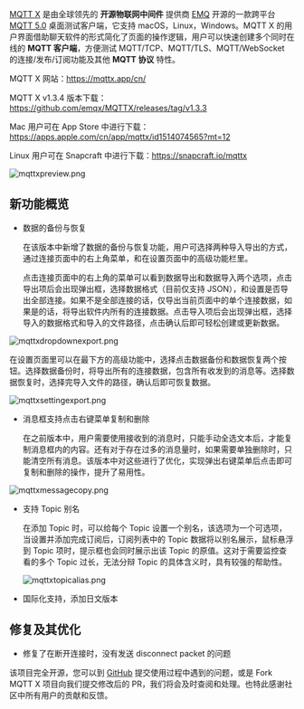 
[MQTT X](https://mqttx.app/cn/) 是由全球领先的 **开源物联网中间件** 提供商 [EMQ](https://emqx.io/) 开源的一款跨平台 [MQTT 5.0](https://emqx.io/mqtt/mqtt5) 桌面测试客户端，它支持 macOS，Linux，Windows。MQTT X 的用户界面借助聊天软件的形式简化了页面的操作逻辑，用户可以快速创建多个同时在线的 **MQTT 客户端**，方便测试 MQTT/TCP、MQTT/TLS、MQTT/WebSocket  的连接/发布/订阅功能及其他 **MQTT 协议** 特性。

MQTT X 网站：https://mqttx.app/cn/

MQTT X v1.3.4 版本下载：https://github.com/emqx/MQTTX/releases/tag/v1.3.3

Mac 用户可在 App Store 中进行下载：https://apps.apple.com/cn/app/mqttx/id1514074565?mt=12

Linux 用户可在 Snapcraft 中进行下载：https://snapcraft.io/mqttx

![mqttxpreview.png](https://static.emqx.net/images/ea395ae029b369e5cd0f046f82be5411.png)

## 新功能概览

- 数据的备份与恢复

  在该版本中新增了数据的备份与恢复功能，用户可选择两种导入导出的方式，通过连接页面中的右上角菜单，和在设置页面中的高级功能栏里。

  点击连接页面中的右上角的菜单可以看到数据导出和数据导入两个选项，点击导出项后会出现弹出框，选择数据格式（目前仅支持 JSON），和设置是否导出全部连接。如果不是全部连接的话，仅导出当前页面中的单个连接数据，如果是的话，将导出软件内所有的连接数据。点击导入项后会出现弹出框，选择导入的数据格式和导入的文件路径，点击确认后即可轻松创建或更新数据。

![mqttxdropdownexport.png](https://static.emqx.net/images/a1dd6f04c01f361e7cfb390075127375.png)

  在设置页面里可以在最下方的高级功能中，选择点击数据备份和数据恢复两个按钮。选择数据备份时，将导出所有的连接数据，包含所有收发到的消息等。选择数据恢复时，选择完导入文件的路径，确认后即可恢复数据。

  ![mqttxsettingexport.png](https://static.emqx.net/images/7ccd6f49e35e057f8a881a02fa9039ae.png)

- 消息框支持点击右键菜单复制和删除

  在之前版本中，用户需要使用接收到的消息时，只能手动全选文本后，才能复制消息框内的内容。还有对于存在过多的消息量时，如果需要单独删除时，只能清空所有消息。该版本中对这些进行了优化，实现弹出右键菜单后点击即可复制和删除的操作，提升了易用性。

![mqttxmessagecopy.png](https://static.emqx.net/images/40a96271bfd2fc857ffa5e6dc14f0163.png)

- 支持 Topic 别名

  在添加 Topic 时，可以给每个 Topic 设置一个别名，该选项为一个可选项，当设置并添加完成订阅后，订阅列表中的 Topic 数据将以别名展示，鼠标悬浮到 Topic 项时，提示框也会同时展示出该 Topic 的原值。这对于需要监控查看的多个 Topic 过长，无法分辩 Topic 的具体含义时，具有较强的帮助性。

  ![mqttxtopicalias.png](https://static.emqx.net/images/cb1b92c2088a05a19f845eb35041fc13.png)

- 国际化支持，添加日文版本

## 修复及其优化

- 修复了在断开连接时，没有发送 disconnect packet 的问题

该项目完全开源，您可以到 [GitHub](https://github.com/emqx/MQTTX/issues?q=is%3Aissue+is%3Aopen+sort%3Aupdated-desc) 提交使用过程中遇到的问题，或是 Fork MQTT X 项目向我们提交修改后的 PR，我们将会及时查阅和处理。也特此感谢社区中所有用户的贡献和反馈。


